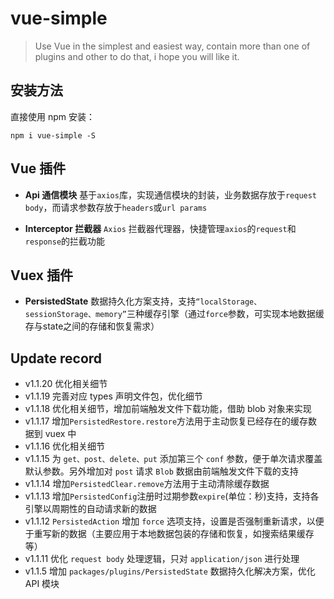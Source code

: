 # vue-simple

> Use Vue in the simplest and easiest way, contain more than one of plugins and other to do that, i hope you will like it.

## 安装方法
直接使用 npm 安装：
```
npm i vue-simple -S
```

## Vue 插件
- **Api 通信模块**
基于`axios`库，实现通信模块的封装，业务数据存放于`request body`，而请求参数存放于`headers`或`url params`

- **Interceptor 拦截器**
`Axios` 拦截器代理器，快捷管理`axios`的`request`和`response`的拦截功能

## Vuex 插件
- **PersistedState**
数据持久化方案支持，支持`“localStorage、sessionStorage、memory”`三种缓存引擎（通过`force`参数，可实现本地数据缓存与state之间的存储和恢复需求）

## Update record
- v1.1.20 优化相关细节
- v1.1.19 完善对应 types 声明文件包，优化细节
- v1.1.18 优化相关细节，增加前端触发文件下载功能，借助 blob 对象来实现
- v1.1.17 增加`PersistedRestore.restore`方法用于主动恢复已经存在的缓存数据到 vuex 中
- v1.1.16 优化相关细节
- v1.1.15 为 `get、post、delete、put` 添加第三个 `conf` 参数，便于单次请求覆盖默认参数。另外增加对 `post` 请求 `Blob` 数据由前端触发文件下载的支持
- v1.1.14 增加`PersistedClear.remove`方法用于主动清除缓存数据
- v1.1.13 增加`PersistedConfig`注册时过期参数`expire`(单位：秒)支持，支持各引擎以周期性的自动请求新的数据
- v1.1.12 `PersistedAction` 增加 `force` 选项支持，设置是否强制重新请求，以便于重写新的数据（主要应用于本地数据包装的存储和恢复，如搜索结果缓存等）
- v1.1.11 优化 `request body` 处理逻辑，只对 `application/json` 进行处理
- v1.1.5 增加 `packages/plugins/PersistedState` 数据持久化解决方案，优化 API 模块

